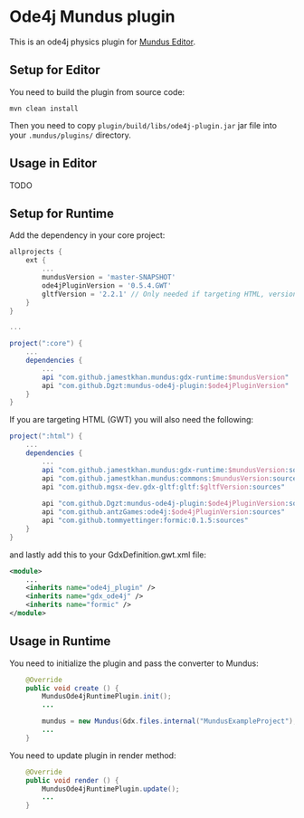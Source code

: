 # Ode4j Mundus plugin 

This is an ode4j physics plugin for [Mundus Editor](https://github.com/JamesTKhan/Mundus).

## Setup for Editor

You need to build the plugin from source code:

```shell
mvn clean install
```

Then you need to copy `plugin/build/libs/ode4j-plugin.jar` jar file into your `.mundus/plugins/` directory.

## Usage in Editor

TODO

## Setup for Runtime

Add the dependency in your core project:

```groovy
allprojects {
    ext {
        ...
        mundusVersion = 'master-SNAPSHOT'
        ode4jPluginVersion = '0.5.4.GWT'
        gltfVersion = '2.2.1' // Only needed if targeting HTML, version should match what Mundus uses
    }
}

...

project(":core") {
    ...
    dependencies {
        ...
        api "com.github.jamestkhan.mundus:gdx-runtime:$mundusVersion"
        api "com.github.Dgzt:mundus-ode4j-plugin:$ode4jPluginVersion"
    }
}
```

If you are targeting HTML (GWT) you will also need the following:

```groovy
project(":html") {
    ...
    dependencies {
        ...
        api "com.github.jamestkhan.mundus:gdx-runtime:$mundusVersion:sources"
        api "com.github.jamestkhan.mundus:commons:$mundusVersion:sources"
        api "com.github.mgsx-dev.gdx-gltf:gltf:$gltfVersion:sources"
        
        api "com.github.Dgzt:mundus-ode4j-plugin:$ode4jPluginVersion:sources"
        api "com.github.antzGames:ode4j:$ode4jPluginVersion:sources"
        api "com.github.tommyettinger:formic:0.1.5:sources"
    }
}
```

and lastly add this to your GdxDefinition.gwt.xml file:

```xml
<module>
    ...
    <inherits name="ode4j_plugin" />
    <inherits name="gdx_ode4j" />
    <inherits name="formic" />
</module>
```

## Usage in Runtime

You need to initialize the plugin and pass the converter to Mundus:

```java
    @Override
    public void create () {
        MundusOde4jRuntimePlugin.init();
        ...

        mundus = new Mundus(Gdx.files.internal("MundusExampleProject"), config, new Ode4jPhysicsComponentConverter());
        ...
    }
```

You need to update plugin in render method:

```java
    @Override
    public void render () {
        MundusOde4jRuntimePlugin.update();
        ...
    }
```
